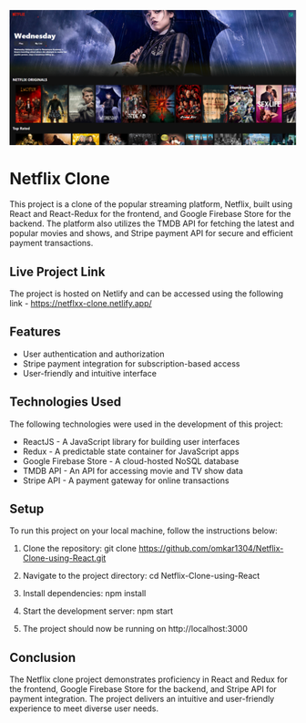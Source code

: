 ![Netflix Clone](./banner.png)

# Netflix Clone

This project is a clone of the popular streaming platform, Netflix, built using React and React-Redux for the frontend, and Google Firebase Store for the backend. The platform also utilizes the TMDB API for fetching the latest and popular movies and shows, and Stripe payment API for secure and efficient payment transactions.

## Live Project Link

The project is hosted on Netlify and can be accessed using the following link - https://netflxx-clone.netlify.app/

## Features

- User authentication and authorization
- Stripe payment integration for subscription-based access
- User-friendly and intuitive interface

## Technologies Used

The following technologies were used in the development of this project:

- ReactJS - A JavaScript library for building user interfaces
- Redux - A predictable state container for JavaScript apps
- Google Firebase Store - A cloud-hosted NoSQL database
- TMDB API - An API for accessing movie and TV show data
- Stripe API - A payment gateway for online transactions

## Setup

To run this project on your local machine, follow the instructions below:

1. Clone the repository: git clone https://github.com/omkar1304/Netflix-Clone-using-React.git

2. Navigate to the project directory: cd Netflix-Clone-using-React

3. Install dependencies: npm install

4. Start the development server: npm start

5. The project should now be running on http://localhost:3000

## Conclusion

The Netflix clone project demonstrates proficiency in React and Redux for the frontend, Google Firebase Store for the backend, and Stripe API for payment integration. The project delivers an intuitive and user-friendly experience to meet diverse user needs.
